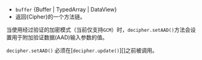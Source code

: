 <!-- YAML
added: v1.0.0
changes:
  - version: v7.2.0
    pr-url: https://github.com/nodejs/node/pull/9398
    description: This method now returns a reference to `decipher`.
-->
- `buffer` {Buffer | TypedArray | DataView}
- 返回{Cipher}的一个方法链。

当使用经过验证的加密模式（当前仅支持`GCM`）时，`decipher.setAAD()`方法会设置用于附加验证数据(AAD)输入参数的值。

`decipher.setAAD()` 必须在[`decipher.update()`][]之前被调用。
